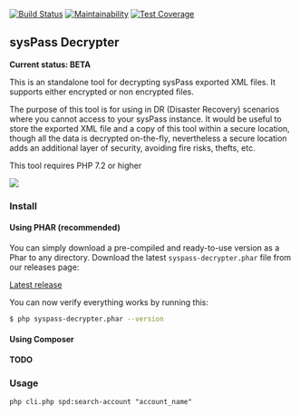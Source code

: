 [![Build Status](https://travis-ci.org/sysPass/syspass-decrypter.svg?branch=master)](https://travis-ci.org/sysPass/syspass-decrypter) [![Maintainability](https://api.codeclimate.com/v1/badges/cf5226d1b832e09a1a91/maintainability)](https://codeclimate.com/github/sysPass/syspass-decrypter/maintainability) [![Test Coverage](https://api.codeclimate.com/v1/badges/cf5226d1b832e09a1a91/test_coverage)](https://codeclimate.com/github/sysPass/syspass-decrypter/test_coverage)


## sysPass Decrypter

**Current status: BETA**

This is an standalone tool for decrypting sysPass exported XML files. It supports either encrypted or non encrypted files.

The purpose of this tool is for using in DR (Disaster Recovery) scenarios where you cannot access to your sysPass instance. It would be useful to store the exported XML file and a copy of this tool within a secure location, though all the data is decrypted on-the-fly, nevertheless a secure location adds an additional layer of security, avoiding fire risks, thefts, etc.

This tool requires PHP 7.2 or higher

![](https://raw.githubusercontent.com/sysPass/syspass-decrypter/assets/demo-search.gif)

### Install

#### Using PHAR (recommended)

You can simply download a pre-compiled and ready-to-use version as a Phar to any directory. Download the latest `syspass-decrypter.phar` file from our releases page:

[Latest release](https://github.com/syspass/syspass-decrypter/releases/latest)

You can now verify everything works by running this:

```bash
$ php syspass-decrypter.phar --version
```

#### Using Composer

**TODO**

### Usage

`php cli.php spd:search-account "account_name"`   

